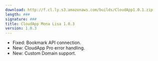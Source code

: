 ```yaml
---
download: http://f.cl.ly.s3.amazonaws.com/builds/CloudApp1.0.1.zip
length: ###
signature: ###
title: CloudApp Mona Lisa 1.0.3
version: 1.0.3
---
```


- Fixed: Bookmark API connection.
- New: CloudApp Pro error handling.
- New: Custom Domain support.
